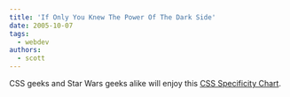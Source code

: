 ```yaml
---
title: 'If Only You Knew The Power Of The Dark Side'
date: 2005-10-07
tags:
  - webdev
authors:
  - scott
---
```


CSS geeks and Star Wars geeks alike will enjoy this [CSS Specificity Chart](http://www.stuffandnonsense.co.uk/archives/css_specificity_wars.html).
